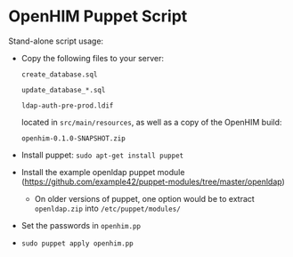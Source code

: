 OpenHIM Puppet Script
=====================

Stand-alone script usage:
*	Copy the following files to your server:
	```
	create_database.sql

	update_database_*.sql

	ldap-auth-pre-prod.ldif
	```
	
	located in `src/main/resources`, as well as a copy of the OpenHIM build:
	
	```
	openhim-0.1.0-SNAPSHOT.zip
	```
*	Install puppet: `sudo apt-get install puppet`
*	Install the example openldap puppet module (https://github.com/example42/puppet-modules/tree/master/openldap)
	*	On older versions of puppet, one option would be to extract `openldap.zip` into `/etc/puppet/modules/`
*	Set the passwords in `openhim.pp`
*	`sudo puppet apply openhim.pp`
